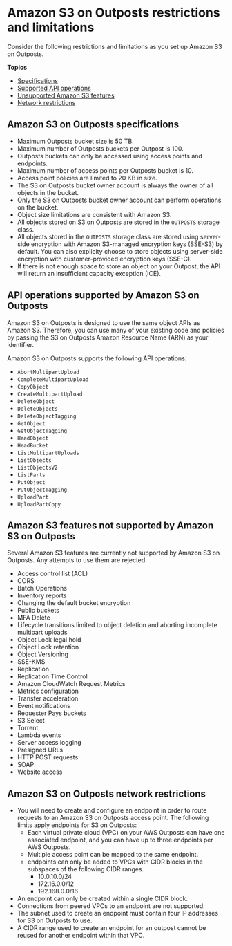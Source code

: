 # Amazon S3 on Outposts restrictions and limitations<a name="S3OnOutpostsRestrictionsLimitations"></a>

Consider the following restrictions and limitations as you set up Amazon S3 on Outposts\.

**Topics**
+ [Specifications](#S3OnOutpostsSpecifications)
+ [Supported API operations](#S3OnOutpostsAPILimitations)
+ [Unsupported Amazon S3 features](#S3OnOutpostsFeatureLimitations)
+ [Network restrictions](#S3OnOutpostsConnectivityRestrictions)

## Amazon S3 on Outposts specifications<a name="S3OnOutpostsSpecifications"></a>
+ Maximum Outposts bucket size is 50 TB\.
+ Maximum number of Outposts buckets per Outpost is 100\.
+ Outposts buckets can only be accessed using access points and endpoints\.
+ Maximum number of access points per Outposts bucket is 10\.
+ Access point policies are limited to 20 KB in size\.
+ The S3 on Outposts bucket owner account is always the owner of all objects in the bucket\.
+ Only the S3 on Outposts bucket owner account can perform operations on the bucket\.
+ Object size limitations are consistent with Amazon S3\.
+ All objects stored on S3 on Outposts are stored in the `OUTPOSTS` storage class\.
+ All objects stored in the `OUTPOSTS` storage class are stored using server\-side encryption with Amazon S3\-managed encryption keys \(SSE\-S3\) by default\. You can also explicity choose to store objects using server\-side encryption with customer\-provided encryption keys \(SSE\-C\)\.
+ If there is not enough space to store an object on your Outpost, the API will return an insufficient capacity exception \(ICE\)\. 

## API operations supported by Amazon S3 on Outposts<a name="S3OnOutpostsAPILimitations"></a>

Amazon S3 on Outposts is designed to use the same object APIs as Amazon S3\. Therefore, you can use many of your existing code and policies by passing the S3 on Outposts Amazon Resource Name \(ARN\) as your identifier\.

Amazon S3 on Outposts supports the following API operations:
+ `AbortMultipartUpload`
+ `CompleteMultipartUpload`
+ `CopyObject`
+ `CreateMultipartUpload`
+ `DeleteObject`
+ `DeleteObjects`
+ `DeleteObjectTagging`
+ `GetObject`
+ `GetObjectTagging`
+ `HeadObject`
+ `HeadBucket`
+ `ListMultipartUploads`
+ `ListObjects`
+ `ListObjectsV2`
+ `ListParts`
+ `PutObject`
+ `PutObjectTagging`
+ `UploadPart`
+ `UploadPartCopy`

## Amazon S3 features not supported by Amazon S3 on Outposts<a name="S3OnOutpostsFeatureLimitations"></a>

Several Amazon S3 features are currently not supported by Amazon S3 on Outposts\. Any attempts to use them are rejected\.
+ Access control list \(ACL\)
+ CORS
+ Batch Operations
+ Inventory reports
+ Changing the default bucket encryption
+ Public buckets
+ MFA Delete
+ Lifecycle transitions limited to object deletion and aborting incomplete multipart uploads
+ Object Lock legal hold
+ Object Lock retention
+ Object Versioning
+ SSE\-KMS
+ Replication
+ Replication Time Control
+ Amazon CloudWatch Request Metrics
+ Metrics configuration
+ Transfer acceleration
+ Event notifications
+ Requester Pays buckets
+ S3 Select
+ Torrent
+ Lambda events
+ Server access logging
+ Presigned URLs
+ HTTP POST requests
+ SOAP
+ Website access

## Amazon S3 on Outposts network restrictions<a name="S3OnOutpostsConnectivityRestrictions"></a>
+ You will need to create and configure an endpoint in order to route requests to an Amazon S3 on Outposts access point\. The following limits apply endpoints for S3 on Outposts:
  + Each virtual private cloud \(VPC\) on your AWS Outposts can have one associated endpoint, and you can have up to three endpoints per AWS Outposts\.
  + Multiple access point can be mapped to the same endpoint\.
  + endpoints can only be added to VPCs with CIDR blocks in the subspaces of the following CIDR ranges\.
    + 10\.0\.10\.0/24
    + 172\.16\.0\.0/12
    + 192\.168\.0\.0/16
+ An endpoint can only be created within a single CIDR block\.
+ Connections from peered VPCs to an endpoint are not supported\.
+ The subnet used to create an endpoint must contain four IP addresses for S3 on Outposts to use\.
+ A CIDR range used to create an endpoint for an outpost cannot be reused for another endpoint within that VPC\.
